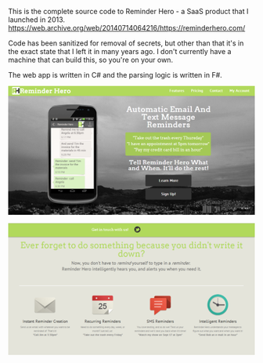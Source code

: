 This is the complete source code to Reminder Hero - a SaaS product that I launched in 2013.
https://web.archive.org/web/20140714064216/https://reminderhero.com/

Code has been sanitized for removal of secrets, but other than that it's in the exact state that I left it in many years ago. I don't currently have a machine that can build this, so you're on your own.

The web app is written in C# and the parsing logic is written in F#. 

![Screenshot 1](media/reminderhero-screenshot-1.png)


![Screenshot 2](media/reminderhero-screenshot-2.png)
